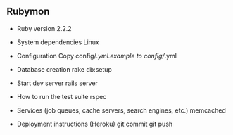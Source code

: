 ## Rubymon

* Ruby version
2.2.2

* System dependencies
Linux

* Configuration
Copy config/*.yml.example to config/*.yml

* Database creation
rake db:setup

* Start dev server
rails server

* How to run the test suite
rspec

* Services (job queues, cache servers, search engines, etc.)
memcached

* Deployment instructions (Heroku)
git commit
git push
